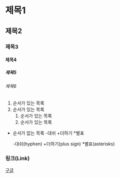 # 제목1

## 제목2

### 제목3

#### 제목4

##### 제목5

###### 제목6
1. 순서가 있는 목록
2. 순서가 있는 목록
   1. 순서가 있는 목록
   2. 순서가 있는 목록

- 순서가 없는 목록
  -대쉬
  +더하기
  *별표

  -대쉬(hyphen)
  +더하기(plus sign)
  *별표(asterisks)

### 링크(Link)
[구글](https://google.com)

